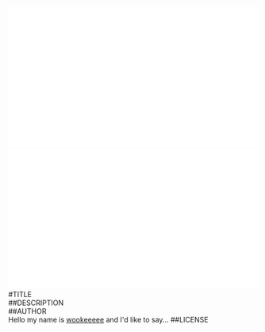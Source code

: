 ![fritzing-layout](fritzing-layout.png)  
![image](screenshot.png)  
#TITLE  
##DESCRIPTION  
##AUTHOR  
Hello my name is [wookeeeee](https://github.com/wookeeeee) and I'd like to say... 
##LICENSE  
